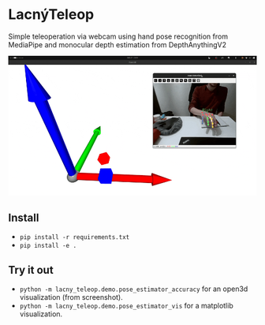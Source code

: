 # LacnýTeleop
Simple teleoperation via webcam using hand pose recognition from MediaPipe and monocular depth estimation from DepthAnythingV2

![](teleop_demo_short.gif)

## Install
- `pip install -r requirements.txt`
- `pip install -e .`

## Try it out
- `python -m lacny_teleop.demo.pose_estimator_accuracy` for an open3d visualization (from screenshot).
- `python -m lacny_teleop.demo.pose_estimator_vis` for a matplotlib visualization.
